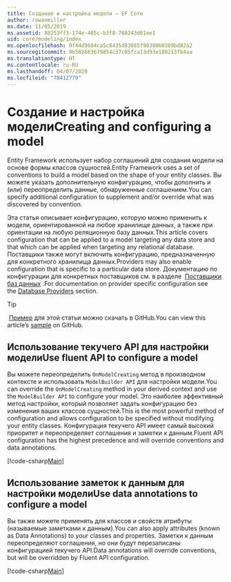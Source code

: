 ```yaml
---
title: Создание и настройка модели — EF Core
author: rowanmiller
ms.date: 11/05/2019
ms.assetid: 88253ff3-174e-485c-b3f8-768243d01ee1
uid: core/modeling/index
ms.openlocfilehash: 0f44d9684ca5c8435d83085f9038860309bd82a2
ms.sourcegitcommit: 9b562663679854c37c05fca13d93e180213fb4aa
ms.translationtype: HT
ms.contentlocale: ru-RU
ms.lasthandoff: 04/07/2020
ms.locfileid: "78412779"
---
```

# <a name="creating-and-configuring-a-model"></a><span data-ttu-id="28e28-102">Создание и настройка модели</span><span class="sxs-lookup"><span data-stu-id="28e28-102">Creating and configuring a model</span></span>

<span data-ttu-id="28e28-103">Entity Framework использует набор соглашений для создания модели на основе формы классов сущностей.</span><span class="sxs-lookup"><span data-stu-id="28e28-103">Entity Framework uses a set of conventions to build a model based on the shape of your entity classes.</span></span> <span data-ttu-id="28e28-104">Вы можете указать дополнительную конфигурацию, чтобы дополнить и (или) переопределить данные, обнаруженные соглашением.</span><span class="sxs-lookup"><span data-stu-id="28e28-104">You can specify additional configuration to supplement and/or override what was discovered by convention.</span></span>

<span data-ttu-id="28e28-105">Эта статья описывает конфигурацию, которую можно применить к модели, ориентированной на любое хранилище данных, а также при ориентации на любую реляционную базу данных.</span><span class="sxs-lookup"><span data-stu-id="28e28-105">This article covers configuration that can be applied to a model targeting any data store and that which can be applied when targeting any relational database.</span></span> <span data-ttu-id="28e28-106">Поставщики также могут включить конфигурацию, предназначенную для конкретного хранилища данных.</span><span class="sxs-lookup"><span data-stu-id="28e28-106">Providers may also enable configuration that is specific to a particular data store.</span></span> <span data-ttu-id="28e28-107">Документацию по конфигурации для конкретных поставщиков см. в разделе  [Поставщики баз данных](../providers/index.md) .</span><span class="sxs-lookup"><span data-stu-id="28e28-107">For documentation on provider specific configuration see the [Database Providers](../providers/index.md) section.</span></span>

> [!TIP]  
> <span data-ttu-id="28e28-108"> [Пример](https://github.com/dotnet/EntityFramework.Docs/tree/master/samples) для этой статьи можно скачать в GitHub.</span><span class="sxs-lookup"><span data-stu-id="28e28-108">You can view this article’s [sample](https://github.com/dotnet/EntityFramework.Docs/tree/master/samples) on GitHub.</span></span>

## <a name="use-fluent-api-to-configure-a-model"></a><span data-ttu-id="28e28-109">Использование текучего API для настройки модели</span><span class="sxs-lookup"><span data-stu-id="28e28-109">Use fluent API to configure a model</span></span>

<span data-ttu-id="28e28-110">Вы можете переопределить `OnModelCreating` метод в производном контексте и использовать `ModelBuilder API` для настройки модели.</span><span class="sxs-lookup"><span data-stu-id="28e28-110">You can override the `OnModelCreating` method in your derived context and use the `ModelBuilder API` to configure your model.</span></span> <span data-ttu-id="28e28-111">Это наиболее эффективный метод настройки, который позволяет задать конфигурацию без изменения ваших классов сущностей.</span><span class="sxs-lookup"><span data-stu-id="28e28-111">This is the most powerful method of configuration and allows configuration to be specified without modifying your entity classes.</span></span> <span data-ttu-id="28e28-112">Конфигурация текучего API имеет самый высокий приоритет и переопределяет соглашения и заметки к данным.</span><span class="sxs-lookup"><span data-stu-id="28e28-112">Fluent API configuration has the highest precedence and will override conventions and data annotations.</span></span>

[!code-csharp[Main](../../../samples/core/Modeling/FluentAPI/Required.cs?highlight=12-14)]

## <a name="use-data-annotations-to-configure-a-model"></a><span data-ttu-id="28e28-113">Использование заметок к данным для настройки модели</span><span class="sxs-lookup"><span data-stu-id="28e28-113">Use data annotations to configure a model</span></span>

<span data-ttu-id="28e28-114">Вы также можете применять для классов и свойств атрибуты (называемые заметками к данным).</span><span class="sxs-lookup"><span data-stu-id="28e28-114">You can also apply attributes (known as Data Annotations) to your classes and properties.</span></span> <span data-ttu-id="28e28-115">Заметки к данным переопределяют соглашения, но они будут перезаписаны конфигурацией текучего API.</span><span class="sxs-lookup"><span data-stu-id="28e28-115">Data annotations will override conventions, but will be overridden by Fluent API configuration.</span></span>

[!code-csharp[Main](../../../samples/core/Modeling/DataAnnotations/Required.cs?highlight=15)]
